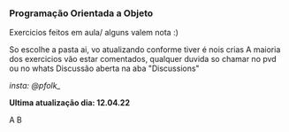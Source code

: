 ### Programação Orientada a Objeto

Exercicios feitos em aula/ alguns valem nota :)

So escolhe a pasta ai, vo atualizando conforme tiver é nois crias
A maioria dos exercicios vão estar comentados, qualquer duvida so chamar no pvd ou no whats
Discussão aberta na aba "Discussions"

*insta: @pfolk_*

**Ultima atualização dia: 12.04.22**


A 
B
